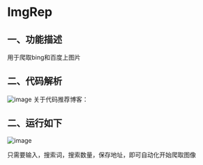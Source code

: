 # ImgRep
## 一、功能描述
用于爬取bing和百度上图片


## 二、代码解析
![image](https://user-images.githubusercontent.com/88335120/179400320-845a8691-c697-4c03-90ee-d13e352b03f4.png)
关于代码推荐博客：
## 二、运行如下
![image](https://user-images.githubusercontent.com/88335120/179400104-d983f620-4ed9-421f-9593-b67606439264.png)

只需要输入，搜索词，搜索数量，保存地址，即可自动化开始爬取图像
